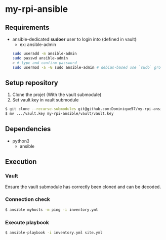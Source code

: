 # my-rpi-ansible

## Requirements
- ansible-dedicated **sudoer** user to login into (defined in vault)
  - ex: ansible-admin
  ```bash
  sudo useradd -m ansible-admin
  sudo passwd ansible-admin
  > # type and confirm password
  sudo usermod -a -G sudo ansible-admin # debian-based use `sudo` group
  ```

## Setup repository
1. Clone the projet (With the vault submodule)
1. Set vault.key in vault submodule

```bash
$ git clone --recurse-submodules git@github.com:Dominique57/my-rpi-ansible.git
$ mv .../vault.key my-rpi-ansible/vault/vault.key
```

## Dependencies

- python3
  - ansible

## Execution

### Vault

Ensure the vault submodule has correctly been cloned and can be decoded.

### Connection check

```bash
$ ansible myhosts -m ping -i inventory.yml
```

### Execute playbook

```bash
$ ansible-playbook -i inventory.yml site.yml
```

